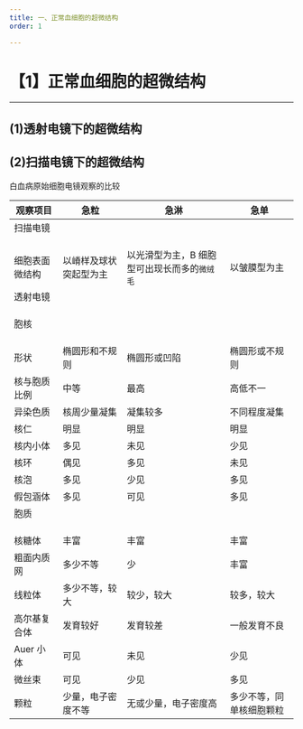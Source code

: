 ```yaml
---
title: 一、正常血细胞的超微结构
order: 1

---
```


# 【1】正常血细胞的超微结构

<kaodian :text="'血液学检验记忆卡'" />

<!-- ###### 第五章 血细胞超微结构检查的临床应用

> 临床血液学检验 -->

<beitiX/>

---

## (1)透射电镜下的超微结构

<son :text="'血液学检验记忆卡'" text1="(1)透射电镜下的超微结构" :textOption="[['超纲','暂无科目',''],['了解','基础知识','相关专业知识'],['了解','基础知识','相关专业知识']]" />

## (2)扫描电镜下的超微结构

<son :text="'血液学检验记忆卡'" text1="(2)扫描电镜下的超微结构" :textOption="[['超纲','暂无科目',''],['了解','基础知识','相关专业知识'],['了解','基础知识','相关专业知识']]" />

白血病原始细胞电镜观察的比较

| 观察项目       | 急粒                   | 急淋                                         | 急单                     |
| -------------- | ---------------------- | -------------------------------------------- | ------------------------ |
| 扫描电镜       |
|                |
|                |
|                |
| 细胞表面微结构 | 以嵴样及球状突起型为主 | 以光滑型为主，B 细胞型可出现长而多的`微绒毛` | 以皱膜型为主             |
| 透射电镜       |
|                |
|                |
|                |
| 胞核           |
|                |
|                |
|                |
| 形状           | 椭圆形和不规则         | 椭圆形或凹陷                                 | 椭圆形或不规则           |
| 核与胞质比例   | 中等                   | 最高                                         | 高低不一                 |
| 异染色质       | 核周少量凝集           | 凝集较多                                     | 不同程度凝集             |
| 核仁           | 明显                   | 明显                                         | 明显                     |
| 核内小体       | 多见                   | 未见                                         | 少见                     |
| 核环           | 偶见                   | 多见                                         | 未见                     |
| 核泡           | 多见                   | 少见                                         | 多见                     |
| 假包涵体       | 多见                   | 可见                                         | 多见                     |
| 胞质           |
|                |
|                |
|                |
| 核糖体         | 丰富                   | 丰富                                         | 丰富                     |
| 粗面内质网     | 多少不等               | 少                                           | 丰富                     |
| 线粒体         | 多少不等，较大         | 较少，较大                                   | 较多，较大               |
| 高尔基复合体   | 发育较好               | 发育较差                                     | 一般发育不良             |
| Auer 小体      | 可见                   | 未见                                         | 少见                     |
| 微丝束         | 可见                   | 少见                                         | 多见                     |
| 颗粒           | 少量，电子密度不等     | 无或少量，电子密度高                         | 多少不等，同单核细胞颗粒 |
